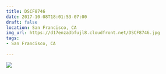 ```yaml
---
title: DSCF8746
date: 2017-10-08T18:01:53-07:00
draft: false
location: San Francisco, CA
img_url: https://d17enza3bfujl8.cloudfront.net/DSCF8746.jpg
tags:
- San Francisco, CA

---
```


![](https://d17enza3bfujl8.cloudfront.net/DSCF8746.jpg)

